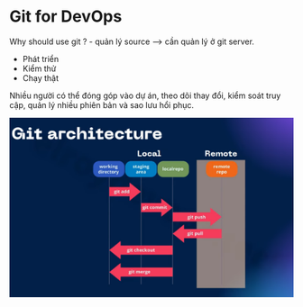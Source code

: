 # Git for DevOps

Why should use git ? - quản lý source --> cần quản lý ở git server.

- Phát triển
- Kiểm thử
- Chạy thật

Nhiều người có thể đóng góp vào dự án, theo dõi thay đổi, kiểm soát truy cập, quản lý nhiều phiên bản và sao lưu hổi phục.

![git](../images/git-architecture.png)
